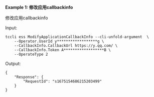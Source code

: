 **Example 1: 修改应用callbackinfo**

修改应用callbackinfo

Input: 

```
tccli ess ModifyApplicationCallbackInfo --cli-unfold-argument  \
    --Operator.UserId y******************g \
    --CallbackInfo.CallbackUrl https://y.qq.com/ \
    --CallbackInfo.Token A******************B \
    --OperateType 2
```

Output: 
```
{
    "Response": {
        "RequestId": "s1675154686215203499"
    }
}
```

